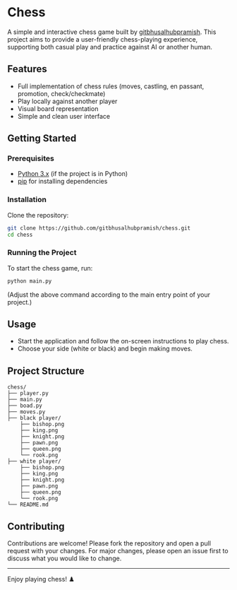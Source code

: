# Chess

A simple and interactive chess game built by [gitbhusalhubpramish](https://github.com/gitbhusalhubpramish). This project aims to provide a user-friendly chess-playing experience, supporting both casual play and practice against AI or another human.

## Features

- Full implementation of chess rules (moves, castling, en passant, promotion, check/checkmate)
- Play locally against another player 
- Visual board representation
- Simple and clean user interface

## Getting Started

### Prerequisites

- [Python 3.x](https://www.python.org/) (if the project is in Python)
- [pip](https://pip.pypa.io/en/stable/) for installing dependencies

### Installation

Clone the repository:

```bash
git clone https://github.com/gitbhusalhubpramish/chess.git
cd chess
```

### Running the Project

To start the chess game, run:

```bash
python main.py
```

(Adjust the above command according to the main entry point of your project.)

## Usage

- Start the application and follow the on-screen instructions to play chess.
- Choose your side (white or black) and begin making moves.

## Project Structure

```
chess/
├── player.py
├── main.py
├── boad.py
├── moves.py
├── black player/
    ├── bishop.png
    ├── king.png
    ├── knight.png
    ├── pawn.png
    ├── queen.png
    └── rook.png
├── white player/
    ├── bishop.png
    ├── king.png
    ├── knight.png
    ├── pawn.png
    ├── queen.png
    └── rook.png
└── README.md   
```

## Contributing

Contributions are welcome! Please fork the repository and open a pull request with your changes. For major changes, please open an issue first to discuss what you would like to change.

---

Enjoy playing chess! ♟️
